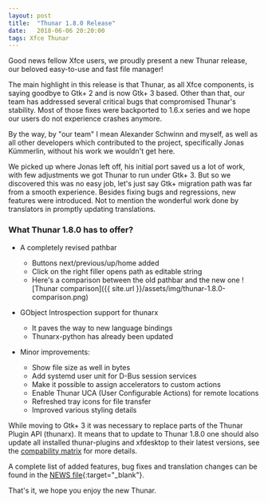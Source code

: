 ```yaml
---
layout: post
title:  "Thunar 1.8.0 Release"
date:   2018-06-06 20:20:00
tags: Xfce Thunar
---
```


Good news fellow Xfce users, we proudly present a new Thunar release, our beloved easy-to-use and fast file manager!

The main highlight in this release is that Thunar, as all Xfce components, is saying goodbye to Gtk+ 2 and is now Gtk+ 3 based. Other than that, our team has addressed several critical bugs that compromised Thunar's stability.
Most of those fixes were backported to 1.6.x series and we hope our users do not experience crashes anymore.

By the way, by "our team" I mean Alexander Schwinn and myself, as well as all other developers which contributed to the project, specifically Jonas Kümmerlin, without his work we wouldn't get here.

We picked up where Jonas left off, his initial port saved us a lot of work, with few adjustments we got Thunar to run under Gtk+ 3. But so we discovered this was no easy job, let's just say Gtk+ migration path was far from a smooth experience.
Besides fixing bugs and regressions, new features were introduced. Not to mention the wonderful work done by translators in promptly updating translations.

### What Thunar 1.8.0 has to offer?

* A completely revised pathbar
  * Buttons next/previous/up/home added
  * Click on the right filler opens path as editable string
  * Here's a comparison between the old pathbar and the new one
![Thunar comparison]({{ site.url }}/assets/img/thunar-1.8.0-comparison.png)

* GObject Introspection support for thunarx
  * It paves the way to new language bindings
  * Thunarx-python has already been updated

* Minor improvements:
  * Show file size as well in bytes
  * Add systemd user unit for D-Bus session services
  * Make it possible to assign accelerators to custom actions
  * Enable Thunar UCA (User Configurable Actions) for remote locations
  * Refreshed tray icons for file transfer
  * Improved various styling details

While moving to Gtk+ 3 it was necessary to replace parts of the Thunar Plugin API (thunarx). It means that to update to Thunar 1.8.0 one should also update all installed thunar-plugins and xfdesktop to their latest versions, see the [compability matrix](https://wiki.xfce.org/releng/4.14/roadmap/thunar/thunarx-cleanup#compatibility_matrix) for more details.

A complete list of added features, bug fixes and translation changes can be found in the [NEWS file](https://gitlab.xfce.org/xfce/thunar/-/blob/master/NEWS){:target="_blank"}.

That's it, we hope you enjoy the new Thunar.
